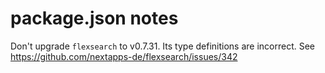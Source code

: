 # package.json notes

Don't upgrade `flexsearch` to v0.7.31.
Its type definitions are incorrect.
See https://github.com/nextapps-de/flexsearch/issues/342
